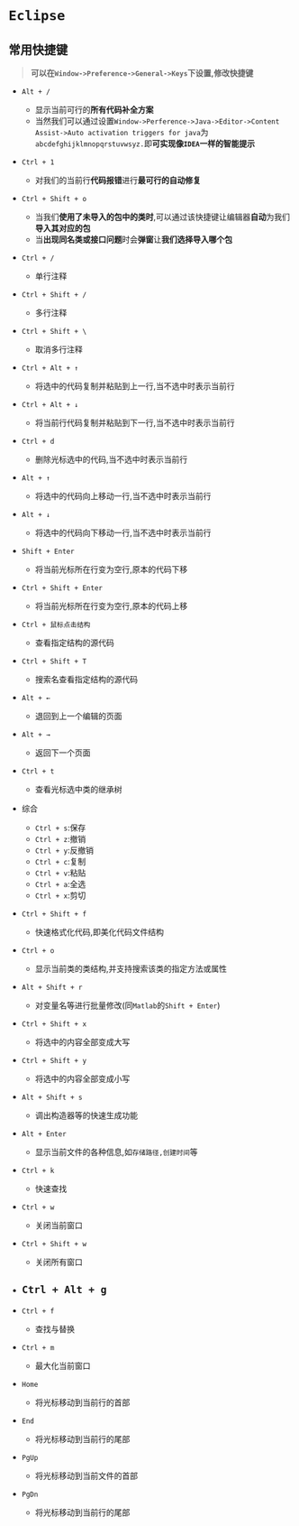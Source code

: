 # `Eclipse`

## 常用快捷键

> **可以在`Window->Preference->General->Keys`下设置,修改快捷键**

- `Alt + /`
  - 显示当前可行的**所有代码补全方案**
  - 当然我们可以通过设置`Window->Perference->Java->Editor->Content Assist->Auto activation triggers for java`为`abcdefghijklmnopqrstuvwsyz.`即**可实现像`IDEA`一样的智能提示**
- `Ctrl + 1`
  - 对我们的当前行**代码报错**进行**最可行的自动修复**
- `Ctrl + Shift + o`
  - 当我们**使用了未导入的包中的类时**,可以通过该快捷键让编辑器**自动**为我们**导入其对应的包**
  - 当**出现同名类或接口问题**时会**弹窗**让**我们选择导入哪个包**

- `Ctrl + /`
  - 单行注释
- `Ctrl + Shift + /`
  - 多行注释
- `Ctrl + Shift + \`
  - 取消多行注释
- `Ctrl + Alt + ↑`
  - 将选中的代码复制并粘贴到上一行,当不选中时表示当前行
- `Ctrl + Alt + ↓`
  - 将当前行代码复制并粘贴到下一行,当不选中时表示当前行
- `Ctrl + d`
  - 删除光标选中的代码,当不选中时表示当前行
- `Alt + ↑`
  - 将选中的代码向上移动一行,当不选中时表示当前行
- `Alt + ↓`
  - 将选中的代码向下移动一行,当不选中时表示当前行
- `Shift + Enter`
  - 将当前光标所在行变为空行,原本的代码下移
- `Ctrl + Shift + Enter`
  - 将当前光标所在行变为空行,原本的代码上移
- `Ctrl + 鼠标点击结构`
  - 查看指定结构的源代码
- `Ctrl + Shift + T`
  - 搜索名查看指定结构的源代码
- `Alt + ←`
  - 退回到上一个编辑的页面
- `Alt + →`
  - 返回下一个页面
- `Ctrl + t`
  - 查看光标选中类的继承树
- 综合
  - `Ctrl + s`:保存
  - `Ctrl + z`:撤销
  - `Ctrl + y`:反撤销
  - `Ctrl + c`:复制
  - `Ctrl + v`:粘贴
  - `Ctrl + a`:全选
  - `Ctrl + x`:剪切

- `Ctrl + Shift + f`
  - 快速格式化代码,即美化代码文件结构
- `Ctrl + o`
  - 显示当前类的类结构,并支持搜索该类的指定方法或属性
- `Alt + Shift + r`
  - 对变量名等进行批量修改(同`Matlab`的`Shift + Enter`)
- `Ctrl + Shift + x`
  - 将选中的内容全部变成大写
- `Ctrl + Shift + y`
  - 将选中的内容全部变成小写
- `Alt + Shift + s`
  - 调出构造器等的快速生成功能
- `Alt + Enter`
  - 显示当前文件的各种信息,如`存储路径,创建时间`等
- `Ctrl + k`
  - 快速查找
- `Ctrl + w`
  - 关闭当前窗口
- `Ctrl + Shift + w`
  - 关闭所有窗口
- `Ctrl + Alt + g`
  - 
- `Ctrl + f`
  - 查找与替换
- `Ctrl + m`
  - 最大化当前窗口
- `Home`
  - 将光标移动到当前行的首部
- `End`
  - 将光标移动到当前行的尾部
- `PgUp`
  - 将光标移动到当前文件的首部
- `PgDn`
  - 将光标移动到当前行的尾部